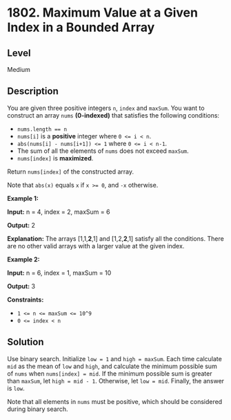 # 1802. Maximum Value at a Given Index in a Bounded Array
## Level
Medium

## Description
You are given three positive integers `n`, `index` and `maxSum`. You want to construct an array `nums` **(0-indexed)** that satisfies the following conditions:

* `nums.length == n`
* `nums[i]` is a **positive** integer where `0 <= i < n`.
* `abs(nums[i] - nums[i+1]) <= 1` where `0 <= i < n-1`.
* The sum of all the elements of `nums` does not exceed `maxSum`.
* `nums[index]` is **maximized**.

Return `nums[index]` of the constructed array.

Note that `abs(x)` equals `x` if `x >= 0`, and `-x` otherwise.

**Example 1:**

**Input:** n = 4, index = 2,  maxSum = 6

**Output:** 2

**Explanation:** The arrays [1,1,**2**,1] and [1,2,**2**,1] satisfy all the conditions. There are no other valid arrays with a larger value at the given index.

**Example 2:**

**Input:** n = 6, index = 1,  maxSum = 10

**Output:** 3

**Constraints:**

* `1 <= n <= maxSum <= 10^9`
* `0 <= index < n`

## Solution
Use binary search. Initialize `low = 1` and `high = maxSum`. Each time calculate `mid` as the mean of `low` and `high`, and calculate the minimum possible sum of `nums` when `nums[index] = mid`. If the minimum possible sum is greater than `maxSum`, let `high = mid - 1`. Otherwise, let `low = mid`. Finally, the answer is `low`.

Note that all elements in `nums` must be positive, which should be considered during binary search.
